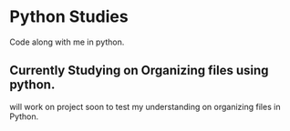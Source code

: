 # Python Studies
 Code along with me in python.

## Currently Studying on Organizing files using python.
will work on project soon to test my understanding on organizing files in Python.
